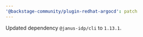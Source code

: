 ```yaml
---
'@backstage-community/plugin-redhat-argocd': patch
---
```


Updated dependency `@janus-idp/cli` to `1.13.1`.
